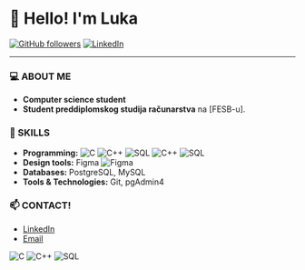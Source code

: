 # 👋 Hello! I'm Luka

[![GitHub followers](https://img.shields.io/github/followers/lukaflegar?label=Follow&style=social)](https://github.com/lukaflegar)
[![LinkedIn](https://img.shields.io/badge/LinkedIn-Connect-blue?style=flat&logo=linkedin)](https://www.linkedin.com/in/lukaflegar/)

---

### 💻 ABOUT ME
- **Computer science student**
- **Student preddiplomskog studija računarstva** na [FESB-u].

### 🚀 SKILLS

- **Programming:**
![C](https://img.shields.io/badge/-C-blue?style=flat-square&logo=c)  ![C++](https://img.shields.io/badge/-C++-00599C?style=flat-square&logo=c%2B%2B)  ![SQL](https://img.shields.io/badge/-SQL-4479A1?style=flat-square&logo=postgresql)
![C++](https://img.shields.io/badge/-C++-00599C?style=flat-square&logo=c%2B%2B)
![SQL](https://img.shields.io/badge/-SQL-4479A1?style=flat-square&logo=postgresql)
- **Design tools:** Figma ![Figma](https://img.shields.io/badge/-Figma-F24E1E?style=flat-square&logo=figma&logoColor=white)
- **Databases:** PostgreSQL, MySQL
- **Tools & Technologies:** Git, pgAdmin4

### 📫 CONTACT!

- [LinkedIn](https://www.linkedin.com/in/lukaflegar/)
- [Email](mailto:lflegar0406@gmail.com)


![C](https://img.shields.io/badge/-C-blue?style=flat-square&logo=c)
![C++](https://img.shields.io/badge/-C++-00599C?style=flat-square&logo=c%2B%2B)
![SQL](https://img.shields.io/badge/-SQL-4479A1?style=flat-square&logo=postgresql)


